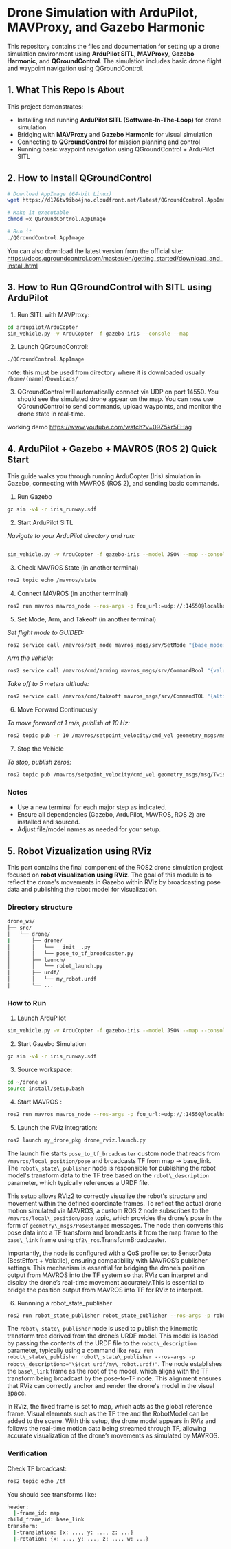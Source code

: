#  Drone Simulation with ArduPilot, MAVProxy, and Gazebo Harmonic

This repository contains the files and documentation for setting up a drone simulation environment using **ArduPilot SITL**, **MAVProxy**, **Gazebo Harmonic**, and **QGroundControl**. The simulation includes basic drone flight and waypoint navigation using QGroundControl.

##  1. What This Repo Is About

This project demonstrates:
- Installing and running **ArduPilot SITL (Software-In-The-Loop)** for drone simulation
- Bridging with **MAVProxy** and **Gazebo Harmonic** for visual simulation
- Connecting to **QGroundControl** for mission planning and control
- Running basic waypoint navigation using QGroundControl + ArduPilot SITL

## 2. How to Install QGroundControl
```bash
# Download AppImage (64-bit Linux)
wget https://d176tv9ibo4jno.cloudfront.net/latest/QGroundControl.AppImage

# Make it executable
chmod +x QGroundControl.AppImage

# Run it
./QGroundControl.AppImage
```

You can also download the latest version from the official site:
https://docs.qgroundcontrol.com/master/en/getting_started/download_and_install.html

## 3. How to Run QGroundControl with SITL using ArduPilot
1. Run SITL with MAVProxy:
```bash
cd ardupilot/ArduCopter
sim_vehicle.py -v ArduCopter -f gazebo-iris --console --map

```
2. Launch QGroundControl:
```bash
./QGroundControl.AppImage
```
note: this must be used from directory where it is downloaded usually `/home/(name)/Downloads/`

3. QGroundControl will automatically connect via UDP on port 14550. You should see the simulated drone appear on the map. You can now use QGroundControl to send commands, upload waypoints, and monitor the drone state in real-time.

working demo 
https://www.youtube.com/watch?v=09Z5kr5EHag


## 4. ArduPilot + Gazebo + MAVROS (ROS 2) Quick Start

This guide walks you through running ArduCopter (Iris) simulation in Gazebo, connecting with MAVROS (ROS 2), and sending basic commands.

1. Run Gazebo

```bash
gz sim -v4 -r iris_runway.sdf
```

2. Start ArduPilot SITL

  _Navigate to your ArduPilot directory and run:_
```bash

sim_vehicle.py -v ArduCopter -f gazebo-iris --model JSON --map --console
```

3. Check MAVROS State (in another terminal)

```bash
ros2 topic echo /mavros/state
```


4. Connect MAVROS (in another terminal)
```bash
ros2 run mavros mavros_node --ros-args -p fcu_url:=udp://:14550@localhost:14550
```


5. Set Mode, Arm, and Takeoff (in another terminal)

  _Set flight mode to GUIDED:_
```bash
ros2 service call /mavros/set_mode mavros_msgs/srv/SetMode "{base_mode: 0, custom_mode: 'GUIDED'}"
```

  _Arm the vehicle:_
```bash
ros2 service call /mavros/cmd/arming mavros_msgs/srv/CommandBool "{value: true}"
```


  _Take off to 5 meters altitude:_
```bash
ros2 service call /mavros/cmd/takeoff mavros_msgs/srv/CommandTOL "{altitude: 5.0}"
```


6. Move Forward Continuously

  _To move forward at 1 m/s, publish at 10 Hz:_
```bash
ros2 topic pub -r 10 /mavros/setpoint_velocity/cmd_vel geometry_msgs/msg/TwistStamped "{twist: {linear: {x: 1.0, y: 0.0, z: 0.0}}}"
```


7. Stop the Vehicle

  _To stop, publish zeros:_
```bash
ros2 topic pub /mavros/setpoint_velocity/cmd_vel geometry_msgs/msg/TwistStamped "{twist: {linear: {x: 0.0, y: 0.0, z: 0.0}}}"
```

### Notes

- Use a new terminal for each major step as indicated.
- Ensure all dependencies (Gazebo, ArduPilot, MAVROS, ROS 2) are installed and sourced.
- Adjust file/model names as needed for your setup.

## 5. Robot Vizualization using RViz

This part contains the final component of the ROS2 drone simulation project focused on **robot visualization using RViz**. The goal of this module is to reflect the drone's movements in Gazebo within RViz by broadcasting pose data and publishing the robot model for visualization.

### Directory structure
```bash
drone_ws/
├── src/
│   └── drone/
|       ├── drone/
│       │   └── __init__.py
│       │   └── pose_to_tf_broadcaster.py
│       ├── launch/
│       │   └── robot_launch.py
│       ├── urdf/
│       │   └── my_robot.urdf
│       └── ...
```
### How to Run

1. Launch ArduPilot
```bash
sim_vehicle.py -v ArduCopter -f gazebo-iris --model JSON --map --console
```
2. Start Gazebo Simulation
```bash
gz sim -v4 -r iris_runway.sdf
```

3. Source workspace:
```bash
cd ~/drone_ws
source install/setup.bash
```

4. Start MAVROS :
```bash
ros2 run mavros mavros_node --ros-args -p fcu_url:=udp://:14550@localhost:14550
```

5. Launch the RViz integration:
```bash
ros2 launch my_drone_pkg drone_rviz.launch.py
```
The launch file starts `pose_to_tf_broadcaster` custom node that reads from `/mavros/local_position/pose` and broadcasts TF from map → base_link.
The `robot\_state\_publisher` node is responsible for publishing the robot model's transform data to the TF tree based on the `robot\_description` parameter, which typically references a URDF file. 

This setup allows RViz2 to correctly visualize the robot's structure and movement within the defined coordinate frames. To reflect the actual drone motion simulated via MAVROS, a custom ROS 2 node subscribes to the `/mavros/local\_position/pose` topic, which provides the drone’s pose in the form of `geometry\_msgs/PoseStamped` messages. The node then converts this pose data into a TF transform and broadcasts it from the map frame to the `base\_link` frame using `tf2\_ros`.TransformBroadcaster. 

Importantly, the node is configured with a QoS profile set to SensorData (BestEffort + Volatile), ensuring compatibility with MAVROS’s publisher settings. This mechanism is essential for bridging the drone’s position output from MAVROS into the TF system so that RViz can interpret and display the drone’s real-time movement accurately.This is essential to bridge the position output from MAVROS into TF for RViz to interpret.

6. Runnning a robot_state_publisher
```bash
ros2 run robot_state_publisher robot_state_publisher --ros-args -p robot_description:="$(cat {location-to-the-urdf-file}urdf/my_robot.urdf)"
```

The `robot\_state\_publisher` node is used to publish the kinematic transform tree derived from the drone’s URDF model. This model is loaded by passing the contents of the URDF file to the `robot\_description` parameter, typically using a command like `ros2 run robot\_state\_publisher robot\_state\_publisher --ros-args -p robot\_description:="\$(cat urdf/my\_robot.urdf)"`. The node establishes the `base\_link` frame as the root of the model, which aligns with the TF transform being broadcast by the pose-to-TF node. This alignment ensures that RViz can correctly anchor and render the drone's model in the visual space.

In RViz, the fixed frame is set to map, which acts as the global reference frame. Visual elements such as the TF tree and the RobotModel can be added to the scene. With this setup, the drone model appears in RViz and follows the real-time motion data being streamed through TF, allowing accurate visualization of the drone’s movements as simulated by MAVROS.

### Verification

Check TF broadcast:
```bash
ros2 topic echo /tf
```

You should see transforms like:

```bash
header:
  |-frame_id: map
child_frame_id: base_link
transform:
  |-translation: {x: ..., y: ..., z: ...}
  |-rotation: {x: ..., y: ..., z: ..., w: ...}
```
